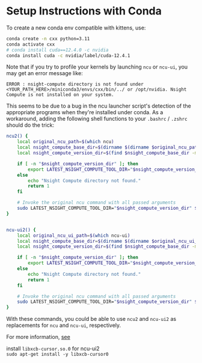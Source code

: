 # Setup Instructions with Conda

To create a new conda env compatible with kittens, use:

```bash
conda create -n cxx python=3.11
conda activate cxx
# conda install cuda==12.4.0 -c nvidia
conda install cuda -c nvidia/label/cuda-12.4.1
```

Note that if you try to profile your kernels by launching `ncu` or `ncu-ui`, you may get an error message like:

```
ERROR : nsight-compute directory is not found under <YOUR_PATH_HERE>/miniconda3/envs/cxx/bin/../ or /opt/nvidia. Nsight Compute is not installed on your system.
```

This seems to be due to a bug in the ncu launcher script's detection of the appropriate programs when they're installed under conda. As a workaround, adding the following shell functions to your `.bashrc` / `.zshrc` should do the trick:

```bash
ncu2() {
    local original_ncu_path=$(which ncu)
    local nsight_compute_base_dir=$(dirname $(dirname $original_ncu_path))/nsight-compute
    local nsight_compute_version_dir=$(find $nsight_compute_base_dir -mindepth 1 -maxdepth 1 -type d | head -n 1)

    if [ -n "$nsight_compute_version_dir" ]; then
        export LATEST_NSIGHT_COMPUTE_TOOL_DIR="$nsight_compute_version_dir"
    else
        echo "Nsight Compute directory not found."
        return 1
    fi

    # Invoke the original ncu command with all passed arguments
    sudo LATEST_NSIGHT_COMPUTE_TOOL_DIR="$nsight_compute_version_dir" $original_ncu_path "$@"
}


ncu-ui2() {
    local original_ncu_ui_path=$(which ncu-ui)
    local nsight_compute_base_dir=$(dirname $(dirname $original_ncu_ui_path))/nsight-compute
    local nsight_compute_version_dir=$(find $nsight_compute_base_dir -mindepth 1 -maxdepth 1 -type d | head -n 1)

    if [ -n "$nsight_compute_version_dir" ]; then
        export LATEST_NSIGHT_COMPUTE_TOOL_DIR="$nsight_compute_version_dir"
    else
        echo "Nsight Compute directory not found."
        return 1
    fi

    # Invoke the original ncu command with all passed arguments
    sudo LATEST_NSIGHT_COMPUTE_TOOL_DIR="$nsight_compute_version_dir" $original_ncu_ui_path "$@"
}
```

With these commands, you could be able to use `ncu2` and `ncu-ui2` as replacements for `ncu` and `ncu-ui`, respectively.

For more information, [see](https://github.com/HazyResearch/ThunderKittens/blob/8f8e943d7a8fcd9f385675480be86f0c2e4f90ed/docs/conda_setup.md)

install `libxcb-cursor.so.0` for ncu-ui2 <br>
`sudo apt-get install -y libxcb-cursor0`
